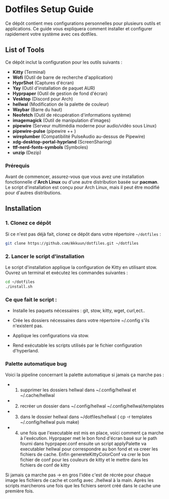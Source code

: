 # Dotfiles Setup Guide

Ce dépôt contient mes configurations personnelles pour plusieurs outils et applications. Ce guide vous expliquera comment installer et configurer rapidement votre système avec ces dotfiles.

## List of Tools

Ce dépôt inclut la configuration pour les outils suivants :

- **Kitty** (Terminal)
- **Wofi** (Outil de barre de recherche d'application)
- **HyprShot** (Captures d'écran)
- **Yay** (Outil d'installation de paquet AUR)
- **Hyprpaper** (Outil de gestion de fond d'écran)
- **Vesktop** (Discord pour Arch)
- **hellwal** (Modification de la palette de couleur)
- **Waybar** (Barre du haut)
- **Neofetch** (Outil de récupération d'informations système)
- **imagemagick** (Outil de manipulation d'images)
- **pipewire** (Serveur multimédia moderne pour audio/vidéo sous Linux)
- **pipewire-pulse** (pipewire ++ )
- **wireplumber** (Compatibilité PulseAudio au-dessus de Pipewire)
- **xdg-desktop-portal-hyprland** (ScreenSharing)
- **ttf-nerd-fonts-symbols** (Symboles)
- **unzip** (Dezip)

### Prérequis

Avant de commencer, assurez-vous que vous avez une installation fonctionnelle d'**Arch Linux** ou d'une autre distribution basée sur **pacman**. Le script d'installation est conçu pour Arch Linux, mais il peut être modifié pour d'autres distributions.

## Installation

### 1. Clonez ce dépôt

Si ce n'est pas déjà fait, clonez ce dépôt dans votre répertoire `~/dotfiles` :

```bash
git clone https://github.com/Akkuun/dotfiles.git ~/dotfiles
```

### 2. Lancer le script d'installation

Le script d'installation applique la configuration de Kitty en utilisant stow. Ouvrez un terminal et exécutez les commandes suivantes :

```bash
cd ~/dotfiles
./install.sh
```

### Ce que fait le script :

- Installe les paquets nécessaires : git, stow, kitty, wget, curl,ect..

- Crée les dossiers nécessaires dans votre répertoire ~/.config s'ils n'existent pas.

- Applique les configurations via stow.

- Rend exécutable les scripts utilisés par le fichier configuration d'hyperland.


### Palette automatique bug

Voici la pipeline concernant la palette automatique si jamais ça marche pas :

- 1) supprimer les dossiers hellwal dans ~/.config/hellwal et ~/.cache/hellwal

- 2) recréer un dossier dans ~/.config/hellwal  ~/.config/hellwal/templates

- 3) dans le dossier hellwal dans ~/dotfiles/hellwal ( cp -r templates ~/.config/hellwal puis make)

- 4) une fois que l'executable est mis en place, voici comment ça marche à l'exécution. Hyprpaper met le bon fond d'écran basé sur le path fourni dans hyprpaper.conf ensuite un script applyPalette va executabler hellwal pour correspondre au bon fond et va creer les fichiers de cache. Enfin genereteKittyColorConf va crer le bon fichier de conf pour les couleurs de kitty et le mettre dans les fichiers de conf de kitty

Si jamais ça marche pas -> en gros l'idée c'est de récrée pour chaque image les fichiers de cache et config avec ./hellwal à la main. Après les scripts marcherons une fois que les fichiers seront créé dans le cache une première fois.